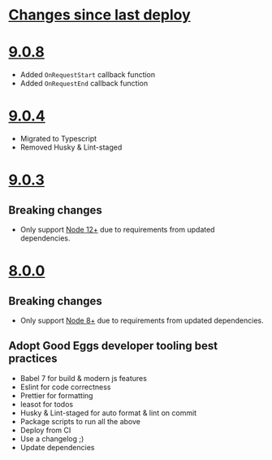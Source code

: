 # [Changes since last deploy](https://github.com/goodeggs/json-fetch/compare/v8.0.0...master)

# [9.0.8](https://github.com/goodeggs/json-fetch/compare/v9.0.3...v9.0.8)

- Added `OnRequestStart` callback function
- Added `OnRequestEnd` callback function

# [9.0.4](https://github.com/goodeggs/json-fetch/compare/v9.0.3...v9.0.4)

- Migrated to Typescript
- Removed Husky & Lint-staged

# [9.0.3](https://github.com/goodeggs/json-fetch/compare/v8.0.0...v9.0.3)

## Breaking changes

- Only support [Node 12+](https://github.com/nodejs/Release#release-schedule) due to requirements from updated dependencies.

# [8.0.0](https://github.com/goodeggs/json-fetch/compare/v7.5.1...v8.0.0)

## Breaking changes

- Only support [Node 8+](https://github.com/nodejs/Release#release-schedule) due to requirements from updated dependencies.

## Adopt Good Eggs developer tooling best practices

- Babel 7 for build & modern js features
- Eslint for code correctness
- Prettier for formatting
- leasot for todos
- Husky & Lint-staged for auto format & lint on commit
- Package scripts to run all the above
- Deploy from CI
- Use a changelog ;)
- Update dependencies
